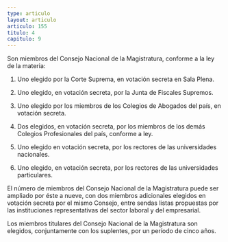 ```yaml
---
type: articulo
layout: articulo
articulo: 155
titulo: 4
capitulo: 9
---
```

Son miembros del Consejo Nacional de la Magistratura, conforme a la ley de la materia:

1. Uno elegido por la Corte Suprema, en votación secreta en Sala Plena.

2. Uno elegido, en votación secreta, por la Junta de Fiscales Supremos.

3. Uno elegido por los miembros de los Colegios de Abogados del país, en votación secreta.

4. Dos elegidos, en votación secreta, por los miembros de los demás Colegios Profesionales del país, conforme a ley.

5. Uno elegido en votación secreta, por los rectores de las universidades nacionales.

6. Uno elegido, en votación secreta, por los rectores de las universidades particulares.

El número de miembros del Consejo Nacional de la Magistratura puede ser ampliado por éste a nueve, con dos miembros adicionales elegidos en votación secreta por el mismo Consejo, entre sendas listas propuestas por las instituciones representativas del sector laboral y del empresarial.

Los miembros titulares del Consejo Nacional de la Magistratura son elegidos, conjuntamente con los suplentes, por un período de cinco años.
